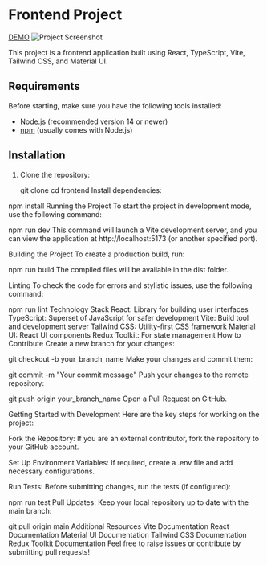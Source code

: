 # Frontend Project

[DEMO](https://herostation.vercel.app/)
![Project Screenshot](https://drive.google.com/uc?id=1EQmnDKCoe3mTeMpQvaoLEya1mN9YHBqa)

This project is a frontend application built using React, TypeScript, Vite, Tailwind CSS, and Material UI.

## Requirements

Before starting, make sure you have the following tools installed:

- [Node.js](https://nodejs.org/) (recommended version 14 or newer)
- [npm](https://www.npmjs.com/) (usually comes with Node.js)

## Installation

1. Clone the repository:

   git clone <repository-url>
   cd frontend
Install dependencies:

npm install
Running the Project
To start the project in development mode, use the following command:

npm run dev
This command will launch a Vite development server, and you can view the application at http://localhost:5173 (or another specified port).

Building the Project
To create a production build, run:

npm run build
The compiled files will be available in the dist folder.

Linting
To check the code for errors and stylistic issues, use the following command:

npm run lint
Technology Stack
React: Library for building user interfaces
TypeScript: Superset of JavaScript for safer development
Vite: Build tool and development server
Tailwind CSS: Utility-first CSS framework
Material UI: React UI components
Redux Toolkit: For state management
How to Contribute
Create a new branch for your changes:

git checkout -b your_branch_name
Make your changes and commit them:

git commit -m "Your commit message"
Push your changes to the remote repository:

git push origin your_branch_name
Open a Pull Request on GitHub.

Getting Started with Development
Here are the key steps for working on the project:

Fork the Repository: If you are an external contributor, fork the repository to your GitHub account.

Set Up Environment Variables: If required, create a .env file and add necessary configurations.

Run Tests: Before submitting changes, run the tests (if configured):

npm run test
Pull Updates: Keep your local repository up to date with the main branch:

git pull origin main
Additional Resources
Vite Documentation
React Documentation
Material UI Documentation
Tailwind CSS Documentation
Redux Toolkit Documentation
Feel free to raise issues or contribute by submitting pull requests!
